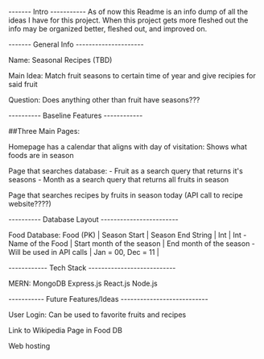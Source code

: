------- Intro -----------
As of now this Readme is an info dump of all the ideas I have for this project.
When this project gets more fleshed out the info may be organized better, fleshed out,
and improved on.


------- General Info ---------------------

Name: Seasonal Recipes (TBD)

Main Idea: Match fruit seasons to certain time of year and give recipies for said fruit

Question: Does anything other than fruit have seasons???

---------- Baseline Features ------------

##Three Main Pages:

Homepage has a calendar that aligns with day of visitation:
	Shows what foods are in season

Page that searches database:
	- Fruit as a search query that returns it's seasons
	- Month as a search query that returns all fruits in season

Page that searches recipes by fruits in season today (API call to recipe website????)

---------- Database Layout ------------------------

Food Database:
Food (PK) 			| Season Start 				| Season End
String				| Int					| Int
-Name of the Food		| Start month of the season		| End month of the season
-Will be used in API calls	| Jan = 00, Dec = 11 			| 

------------ Tech Stack ---------------------------

MERN:
MongoDB
Express.js
React.js
Node.js

----------- Future Features/Ideas ---------------------------

User Login:
	Can be used to favorite fruits and recipes

Link to Wikipedia Page in Food DB

Web hosting
